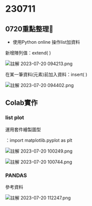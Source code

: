 # 230711
## 0720重點整理📄

- 使用Python online 操作list加資料

新增陣列值：extend( )

![註解 2023-07-20 094213.png](https://i.imgur.com/9BsAfUs.png)

在某一筆資料(元素)前加入資料：insert( )

![註解 2023-07-20 094402.png](https://i.imgur.com/votOF6F.png)
## Colab實作

### list plot

運用套件繪製圖型

：import matplotlib.pyplot as plt

![註解 2023-07-20 100249.png](https://i.imgur.com/dcycmSV.png)

![註解 2023-07-20 100744.png](https://i.imgur.com/6IMTQRM.png)
### PANDAS

參考資料

[](https://github.com/tewei0328/teach-visulization/blob/main/viz1_finlab_yfinance.ipynb)

![註解 2023-07-20 112247.png](https://i.imgur.com/MqH6jgh.png)
